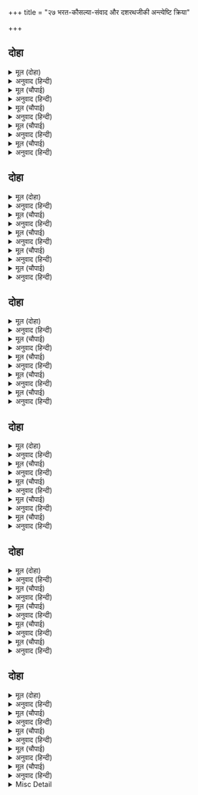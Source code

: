 +++
title = "२७ भरत-कौसल्या-संवाद और दशरथजीकी अन्त्येष्टि क्रिया"

+++


## दोहा


<details><summary>मूल (दोहा)</summary>

मलिन बसन बिबरन बिकल कृस सरीर दुख भार।  
कनक कलप बर बेलि बन मानहुँ हनी तुसार॥ १६३॥
</details>

<details><summary>अनुवाद (हिन्दी)</summary>

कौसल्याजी मैले वस्त्र पहने हैं, चेहरेका रंग बदला हुआ है, व्याकुल हो रही हैं, दुःखके बोझसे शरीर सूख गया है। ऐसी दीख रही हैं मानो सोनेकी सुन्दर कल्पलताको वनमें पाला मार गया हो॥ १६३॥
</details>

<details><summary>मूल (चौपाई)</summary>

भरतहि देखि मातु उठि धाई।  
मुरुछित अवनि परी झइँ आई॥  
देखत भरतु बिकल भए भारी।  
परे चरन तन दसा बिसारी॥
</details>

<details><summary>अनुवाद (हिन्दी)</summary>

भरतको देखते ही माता कौसल्याजी उठ दौड़ीं। पर चक्कर आ जानेसे मूर्च्छित होकर पृथ्वीपर गिर पड़ीं। यह देखते ही भरतजी बडे़ व्याकुल हो गये और शरीरकी सुध भुलाकर चरणोंमें गिर पड़े॥ १॥
</details>

<details><summary>मूल (चौपाई)</summary>

मातु तात कहँ देहि देखाई।  
कहँ सिय रामु लखनु दोउ भाई॥  
कैकइ कत जनमी जग माझा।  
जौं जनमि त भइ काहे न बाँझा॥
</details>

<details><summary>अनुवाद (हिन्दी)</summary>

[फिर बोले—] माता! पिताजी कहाँ हैं? उन्हें दिखा दे। सीताजी तथा मेरे दोनों भाई श्रीराम-लक्ष्मण कहाँ हैं? [उन्हें दिखा दे।] कैकेयी जगत् में क्यों जनमी? और यदि जनमी ही तो फिर बाँझ क्यों न हुई?—॥ २॥
</details>

<details><summary>मूल (चौपाई)</summary>

कुल कलंकु जेहिं जनमेउ मोही।  
अपजस भाजन प्रियजन द्रोही॥  
को तिभुवन मोहि सरिस अभागी।  
गति असि तोरि मातु जेहि लागी॥
</details>

<details><summary>अनुवाद (हिन्दी)</summary>

जिसने कुलके कलंक, अपयशके भाँड़े और प्रियजनोंके द्रोही मुझ-जैसे पुत्रको उत्पन्न किया। तीनों लोकोंमें मेरे समान अभागा कौन है? जिसके कारण, हे माता! तेरी यह दशा हुई!॥ ३॥
</details>

<details><summary>मूल (चौपाई)</summary>

पितु सुरपुर बन रघुबर केतू।  
मैं केवल सब अनरथ हेतू॥  
धिग मोहि भयउँ बेनु बन आगी।  
दुसह दाह दुख दूषन भागी॥
</details>

<details><summary>अनुवाद (हिन्दी)</summary>

पिताजी स्वर्गमें हैं और श्रीरामजी वनमें हैं। केतुके समान केवल मैं ही इन सब अनर्थोंका कारण हूँ। मुझे धिक्‍कार है! मैं बाँसके वनमें आग उत्पन्न हुआ और कठिन दाह, दुःख और दोषोंका भागी बना॥ ४॥
</details>

## दोहा


<details><summary>मूल (दोहा)</summary>

मातु भरत के बचन मृदु सुनि पुनि उठी सँभारि।  
लिए उठाइ लगाइ उर लोचन मोचति बारि॥ १६४॥
</details>

<details><summary>अनुवाद (हिन्दी)</summary>

भरतजीके कोमल वचन सुनकर माता कौसल्याजी फिर सँभलकर उठीं। उन्होंने भरतको उठाकर छातीसे लगा लिया और नेत्रोंसे आँसू बहाने लगीं॥ १६४॥
</details>

<details><summary>मूल (चौपाई)</summary>

सरल सुभाय मायँ हियँ लाए।  
अति हित मनहुँ राम फिरि आए॥  
भेंटेउ बहुरि लखन लघु भाई।  
सोकु सनेहु न हृदयँ समाई॥
</details>

<details><summary>अनुवाद (हिन्दी)</summary>

सरल स्वभाववाली माताने बड़े प्रेमसे भरतजीको छातीसे लगा लिया; मानो श्रीरामजी ही लौटकर आ गये हों। फिर लक्ष्मणजीके छोटे भाई शत्रुघ्नको हृदयसे लगाया। शोक और स्नेह हृदयमें समाता नहीं है॥ १॥
</details>

<details><summary>मूल (चौपाई)</summary>

देखि सुभाउ कहत सबु कोई।  
राम मातु अस काहे न होई॥  
माताँ भरतु गोद बैठारे।  
आँसु पोंछि मृदु बचन उचारे॥
</details>

<details><summary>अनुवाद (हिन्दी)</summary>

कौसल्याजीका स्वभाव देखकर सब कोई कह रहे हैं—श्रीरामकी माताका ऐसा स्वभाव क्यों न हो। माताने भरतजीको गोदमें बैठा लिया और उनके आँसू पोंछकर कोमल वचन बोलीं—॥ २॥
</details>

<details><summary>मूल (चौपाई)</summary>

अजहुँ बच्छ बलि धीरज धरहू।  
कुसमउ समुझि सोक परिहरहू॥  
जनि मानहु हियँ हानि गलानी।  
काल करम गति अघटित जानी॥
</details>

<details><summary>अनुवाद (हिन्दी)</summary>

हे वत्स! मैं बलैया लेती हूँ। तुम अब भी धीरज धरो। बुरा समय जानकर शोक त्याग दो। काल और कर्मकी गति अमिट जानकर हृदयमें हानि और ग्लानि मत मानो॥ ३॥
</details>

<details><summary>मूल (चौपाई)</summary>

काहुहि दोसु देहु जनि ताता।  
भा मोहि सब बिधि बाम बिधाता॥  
जो एतेहुँ दुख मोहि जिआवा।  
अजहुँ को जानइ का तेहि भावा॥
</details>

<details><summary>अनुवाद (हिन्दी)</summary>

हे तात! किसीको दोष मत दो। विधाता मुझको सब प्रकारसे उलटा हो गया है, जो इतने दुःखपर भी मुझे जिला रहा है। अब भी कौन जानता है, उसे क्या भा रहा है?॥ ४॥
</details>

## दोहा


<details><summary>मूल (दोहा)</summary>

पितु आयस भूषन बसन तात तजे रघुबीर।  
बिसमउ हरषु न हृदयँ कछु पहिरे बलकल चीर॥ १६५॥
</details>

<details><summary>अनुवाद (हिन्दी)</summary>

हे तात! पिताकी आज्ञासे श्रीरघुवीरने भूषण-वस्त्र त्याग दिये और वल्कल-वस्त्र पहन लिये। उनके हृदयमें न कुछ विषाद था, न हर्ष!॥ १६५॥
</details>

<details><summary>मूल (चौपाई)</summary>

मुख प्रसन्न मन रंग न रोषू।  
सब कर सब बिधि करि परितोषू॥  
चले बिपिन सुनि सिय सँग लागी।  
रहइ न राम चरन अनुरागी॥
</details>

<details><summary>अनुवाद (हिन्दी)</summary>

उनका मुख प्रसन्न था, मनमें न आसक्ति थी, न रोष (द्वेष)। सबका सब तरहसे सन्तोष कराकर वे वनको चले। यह सुनकर सीता भी उनके साथ लग गयीं। श्रीरामके चरणोंकी अनुरागिणी वे किसी तरह न रहीं॥ १॥
</details>

<details><summary>मूल (चौपाई)</summary>

सुनतहिं लखनु चले उठि साथा।  
रहहिं न जतन किए रघुनाथा॥  
तब रघुपति सबही सिरु नाई।  
चले संग सिय अरु लघु भाई॥
</details>

<details><summary>अनुवाद (हिन्दी)</summary>

सुनते ही लक्ष्मण भी साथ ही उठ चले। श्रीरघुनाथने उन्हें रोकनेके बहुत यत्न किये, पर वे न रहे। तब श्रीरघुनाथजी सबको सिर नवाकर सीता और छोटे भाई लक्ष्मणको साथ लेकर चले गये॥ २॥
</details>

<details><summary>मूल (चौपाई)</summary>

रामु लखनु सिय बनहि सिधाए।  
गइउँ न संग न प्रान पठाए॥  
यहु सबु भा इन्ह आँखिन्ह आगें।  
तउ न तजा तनु जीव अभागें॥
</details>

<details><summary>अनुवाद (हिन्दी)</summary>

श्रीराम, लक्ष्मण और सीता वनको चले गये। मैं न तो साथ ही गयी और न मैंने अपने प्राण ही उनके साथ भेजे। यह सब इन्हीं आँखोंके सामने हुआ। तो भी अभागे जीवने शरीर नहीं छोड़ा॥ ३॥
</details>

<details><summary>मूल (चौपाई)</summary>

मोहि न लाज निज नेहु निहारी।  
राम सरिस सुत मैं महतारी॥  
जिऐ मरै भल भूपति जाना।  
मोर हृदय सत कुलिस समाना॥
</details>

<details><summary>अनुवाद (हिन्दी)</summary>

अपने स्नेहकी ओर देखकर मुझे लाज भी नहीं आती; राम-सरीखे पुत्रकी मैं माता! जीना और मरना तो राजाने खूब जाना। मेरा हृदय तो सैकड़ों वज्रोंके समान कठोर है॥ ४॥
</details>

## दोहा


<details><summary>मूल (दोहा)</summary>

कौसल्या के बचन सुनि भरत सहित रनिवासु।  
ब्याकुल बिलपत राजगृह मानहुँ सोक नेवासु॥ १६६॥
</details>

<details><summary>अनुवाद (हिन्दी)</summary>

कौसल्याजीके वचनोंको सुनकर भरतसहित सारा रनिवास व्याकुल होकर विलाप करने लगा। राजमहल मानो शोकका निवास बन गया॥ १६६॥
</details>

<details><summary>मूल (चौपाई)</summary>

बिलपहिं बिकल भरत दोउ भाई।  
कौसल्याँ लिए हृदयँ लगाई॥  
भाँति अनेक भरतु समुझाए।  
कहि बिबेकमय बचन सुनाए॥
</details>

<details><summary>अनुवाद (हिन्दी)</summary>

भरत, शत्रुघ्न दोनों भाई विकल होकर विलाप करने लगे। तब कौसल्याजीने उनको हृदयसे लगा लिया। अनेकों प्रकारसे भरतजीको समझाया और बहुत-सी विवेकभरी बातें उन्हें कहकर सुनायीं॥ १॥
</details>

<details><summary>मूल (चौपाई)</summary>

भरतहुँ मातु सकल समुझाईं।  
कहि पुरान श्रुति कथा सुहाईं॥  
छल बिहीन सुचि सरल सुबानी।  
बोले भरत जोरि जुग पानी॥
</details>

<details><summary>अनुवाद (हिन्दी)</summary>

भरतजीने भी सब माताओंको पुराण और वेदोंकी सुन्दर कथाएँ कहकर समझाया। दोनों हाथ जोड़कर भरतजी छलरहित, पवित्र और सीधी सुन्दर वाणी बोले—॥ २॥
</details>

<details><summary>मूल (चौपाई)</summary>

जे अघ मातु पिता सुत मारें।  
गाइ गोठ महिसुर पुर जारें॥  
जे अघ तिय बालक बध कीन्हें।  
मीत महीपति माहुर दीन्हें॥
</details>

<details><summary>अनुवाद (हिन्दी)</summary>

जो पाप माता-पिता और पुत्रके मारनेसे होते हैं और जो गोशाला और ब्राह्मणोंके नगर जलानेसे होते हैं; जो पाप स्त्री और बालककी हत्या करनेसे होते हैं और जो मित्र और राजाको जहर देनेसे होते हैं—॥ ३॥
</details>

<details><summary>मूल (चौपाई)</summary>

जे पातक उपपातक अहहीं।  
करम बचन मन भव कबि कहहीं॥  
ते पातक मोहि होहुँ बिधाता।  
जौं यहु होइ मोर मत माता॥
</details>

<details><summary>अनुवाद (हिन्दी)</summary>

कर्म, वचन और मनसे होनेवाले जितने पातक एवं उपपातक (बड़े-छोटे पाप) हैं, जिनको कवि लोग कहते हैं; हे विधाता! यदि इस काममें मेरा मत हो, तो हे माता! वे सब पाप मुझे लगें॥ ४॥
</details>

## दोहा


<details><summary>मूल (दोहा)</summary>

जे परिहरि हरि हर चरन भजहिं भूतगन घोर।  
तेहि कइ गति मोहि देउ बिधि जौं जननी मत मोर॥ १६७॥
</details>

<details><summary>अनुवाद (हिन्दी)</summary>

जो लोग श्रीहरि और श्रीशंकरजीके चरणोंको छोड़कर भयानक भूत-प्रेतोंको भजते हैं, हे माता! यदि इसमें मेरा मत हो तो विधाता मुझे उनकी गति दे॥ १६७॥
</details>

<details><summary>मूल (चौपाई)</summary>

बेचहिं बेदु धरमु दुहि लेहीं।  
पिसुन पराय पाप कहि देहीं॥  
कपटी कुटिल कलहप्रिय क्रोधी।  
बेद बिदूषक बिस्व बिरोधी॥
</details>

<details><summary>अनुवाद (हिन्दी)</summary>

जो लोग वेदोंको बेचते हैं, धर्मको दुह लेते हैं, चुगलखोर हैं, दूसरोंके पापोंको कह देते हैं; जो कपटी, कुटिल, कलहप्रिय और क्रोधी हैं, तथा जो वेदोंकी निन्दा करनेवाले और विश्वभरके विरोधी हैं;॥ १॥
</details>

<details><summary>मूल (चौपाई)</summary>

लोभी लंपट लोलुपचारा।  
जे ताकहिं परधनु परदारा॥  
पावौं मैं तिन्ह कै गति घोरा।  
जौं जननी यहु संमत मोरा॥
</details>

<details><summary>अनुवाद (हिन्दी)</summary>

जो लोभी, लम्पट और लालचियोंका आचरण करनेवाले हैं; जो पराये धन और परायी स्त्रीकी ताकमें रहते हैं; हे जननी! यदि इस काममें मेरी सम्मति हो तो मैं उनकी भयानक गतिको पाऊँ॥ २॥
</details>

<details><summary>मूल (चौपाई)</summary>

जे नहिं साधुसंग अनुरागे।  
परमारथ पथ बिमुख अभागे॥  
जे न भजहिं हरि नर तनु पाई।  
जिन्हहि न हरि हर सुजसु सोहाई॥
</details>

<details><summary>अनुवाद (हिन्दी)</summary>

जिनका सत्सङ्गमें प्रेम नहीं है; जो अभागे परमार्थके मार्गसे विमुख हैं; जो मनुष्यशरीर पाकर श्रीहरिका भजन नहीं करते; जिनको हरि-हर (भगवान् विष्णु और शंकरजी) का सुयश नहीं सुहाता;॥ ३॥
</details>

<details><summary>मूल (चौपाई)</summary>

तजि श्रुतिपंथु बाम पथ चलहीं।  
बंचक बिरचि बेष जगु छलहीं॥  
तिन्ह कै गति मोहि संकर देऊ।  
जननी जौं यहु जानौं भेऊ॥
</details>

<details><summary>अनुवाद (हिन्दी)</summary>

जो वेदमार्गको छोड़कर वाम (वेदप्रतिकूल) मार्गपर चलते हैं; जो ठग हैं और वेष बनाकर जगत् को छलते हैं; हे माता! यदि मैं इस भेदको जानता भी होऊँ तो शंकरजी मुझे उन लोगोंकी गति दें॥ ४॥
</details>

## दोहा


<details><summary>मूल (दोहा)</summary>

मातु भरत के बचन सुनि साँचे सरल सुभायँ।  
कहति राम प्रिय तात तुम्ह सदा बचन मन कायँ॥ १६८॥
</details>

<details><summary>अनुवाद (हिन्दी)</summary>

माता कौसल्याजी भरतजीके स्वाभाविक ही सच्चे और सरल वचनोंको सुनकर कहने लगीं—हे तात! तुम तो मन, वचन और शरीरसे सदा ही श्रीरामचन्द्रके प्यारे हो॥ १६८॥
</details>

<details><summary>मूल (चौपाई)</summary>

राम प्रानहु तें प्रान तुम्हारे।  
तुम्ह रघुपतिहि प्रानहु तें प्यारे॥  
बिधु बिष चवै स्रवै हिमु आगी।  
होइ बारिचर बारि बिरागी॥
</details>

<details><summary>अनुवाद (हिन्दी)</summary>

श्रीराम तुम्हारे प्राणोंसे भी बढ़कर प्राण (प्रिय) हैं और तुम भी श्रीरघुनाथको प्राणोंसे भी अधिक प्यारे हो। चन्द्रमा चाहे विष चुआने लगे और पाला आग बरसाने लगे; जलचर जीव जलसे विरक्त हो जाय,॥ १॥
</details>

<details><summary>मूल (चौपाई)</summary>

भएँ ग्यानु बरु मिटै न मोहू।  
तुम्ह रामहि प्रतिकूल न होहू॥  
मत तुम्हार यहु जो जग कहहीं।  
सो सपनेहुँ सुख सुगति न लहहीं॥
</details>

<details><summary>अनुवाद (हिन्दी)</summary>

और ज्ञान हो जानेपर भी चाहे मोह न मिटे; पर तुम श्रीरामचन्द्रके प्रतिकूल कभी नहीं हो सकते। इसमें तुम्हारी सम्मति है, जगत् में जो कोई ऐसा कहते हैं वे स्वप्नमें भी सुख और शुभ गति नहीं पावेंगे॥ २॥
</details>

<details><summary>मूल (चौपाई)</summary>

अस कहि मातु भरतु हियँ लाए।  
थन पय स्रवहिं नयन जल छाए॥  
करत बिलाप बहुत एहि भाँती।  
बैठेहिं बीति गई सब राती॥
</details>

<details><summary>अनुवाद (हिन्दी)</summary>

ऐसा कहकर माता कौसल्याने भरतजीको हृदयसे लगा लिया। उनके स्तनोंसे दूध बहने लगा और नेत्रोंमें [प्रेमाश्रुओंका] जल छा गया। इस प्रकार बहुत विलाप करते हुए सारी रात बैठे-ही-बैठे बीत गयी॥ ३॥
</details>

<details><summary>मूल (चौपाई)</summary>

बामदेउ बसिष्ठ तब आए।  
सचिव महाजन सकल बोलाए॥  
मुनि बहु भाँति भरत उपदेसे।  
कहि परमारथ बचन सुदेसे॥
</details>

<details><summary>अनुवाद (हिन्दी)</summary>

तब वामदेवजी और वसिष्ठजी आये। उन्होंने सब मन्त्रियों तथा महाजनोंको बुलवाया। फिर मुनि वसिष्ठजीने परमार्थके सुन्दर समयानुकूल वचन कहकर बहुत प्रकारसे भरतजीको उपदेश दिया॥ ४॥
</details>

<details><summary>Misc Detail</summary>


</details>
